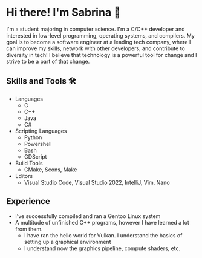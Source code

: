 # Hi there! I'm Sabrina 👋
I'm a student majoring in computer science. I'm a C/C++ developer and interested in low-level programming, operating systems, and compilers. My goal is to become a software engineer at a leading tech company, where I can improve my skills, network with other developers, and contribute to diversity in tech! I believe that technology is a powerful tool for change and I strive to be a part of that change.

## Skills and Tools 🛠️

- Languages
  - C
  - C++
  - Java
  - C#
- Scripting Languages
  - Python
  - Powershell
  - Bash
  - GDScript
- Build Tools
  - CMake, Scons, Make
- Editors
  - Visual Studio Code, Visual Studio 2022, IntelliJ, Vim, Nano

## Experience

- I've successfully compiled and ran a Gentoo Linux system
- A multitude of unfinished C++ programs, however I have learned a lot from them.
  - I have ran the hello world for Vulkan. I understand the basics of setting up a graphical environment
  - I understand now the graphics pipeline, compute shaders, etc.
